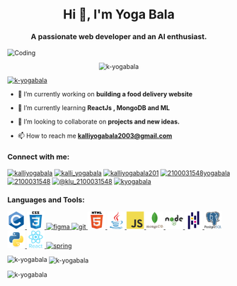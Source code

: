 <h1 align="center">Hi 👋, I'm Yoga Bala</h1>
<h3 align="center">A passionate web developer and an AI enthusiast.</h3>
<img align="center" alt="Coding" width="400" src="https://user-images.githubusercontent.com/74038190/221352975-94759904-aa4c-4032-a8ab-b546efb9c478.gif">
<p align="center"> <img src="https://komarev.com/ghpvc/?username=k-yogabala&label=Profile%20views&color=0e75b6&style=flat" alt="k-yogabala" /> </p>

<p align="left"> <a href="https://github.com/ryo-ma/github-profile-trophy"><img src="https://github-profile-trophy.vercel.app/?username=k-yogabala" alt="k-yogabala" /></a> </p>

- 🔭 I’m currently working on **building a food delivery website**

- 🌱 I’m currently learning **ReactJs , MongoDB and ML**

- 👯 I’m looking to collaborate on **projects and new ideas.**

- 📫 How to reach me **kalliyogabala2003@gmail.com**

<h3 align="left">Connect with me:</h3>
<p align="left">
<a href="https://kaggle.com/kalliyogabala" target="blank"><img align="center" src="https://raw.githubusercontent.com/rahuldkjain/github-profile-readme-generator/master/src/images/icons/Social/kaggle.svg" alt="kalliyogabala" height="30" width="40" /></a>
<a href="https://www.codechef.com/users/kalli_yogabala" target="blank"><img align="center" src="https://cdn.jsdelivr.net/npm/simple-icons@3.1.0/icons/codechef.svg" alt="kalli_yogabala" height="30" width="40" /></a>
<a href="https://www.hackerrank.com/kalliyogabala201" target="blank"><img align="center" src="https://raw.githubusercontent.com/rahuldkjain/github-profile-readme-generator/master/src/images/icons/Social/hackerrank.svg" alt="kalliyogabala201" height="30" width="40" /></a>
<a href="https://codeforces.com/profile/2100031548yogabala" target="blank"><img align="center" src="https://raw.githubusercontent.com/rahuldkjain/github-profile-readme-generator/master/src/images/icons/Social/codeforces.svg" alt="2100031548yogabala" height="30" width="40" /></a>
<a href="https://www.leetcode.com/2100031548" target="blank"><img align="center" src="https://raw.githubusercontent.com/rahuldkjain/github-profile-readme-generator/master/src/images/icons/Social/leet-code.svg" alt="2100031548" height="30" width="40" /></a>
<a href="https://www.hackerearth.com/@klu_2100031548" target="blank"><img align="center" src="https://raw.githubusercontent.com/rahuldkjain/github-profile-readme-generator/master/src/images/icons/Social/hackerearth.svg" alt="@klu_2100031548" height="30" width="40" /></a>
<a href="https://auth.geeksforgeeks.org/user/kyogabala" target="blank"><img align="center" src="https://raw.githubusercontent.com/rahuldkjain/github-profile-readme-generator/master/src/images/icons/Social/geeks-for-geeks.svg" alt="kyogabala" height="30" width="40" /></a>
</p>

<h3 align="left">Languages and Tools:</h3>
<p align="left"> <a href="https://www.cprogramming.com/" target="_blank" rel="noreferrer"> <img src="https://raw.githubusercontent.com/devicons/devicon/master/icons/c/c-original.svg" alt="c" width="40" height="40"/> </a> <a href="https://www.w3schools.com/css/" target="_blank" rel="noreferrer"> <img src="https://raw.githubusercontent.com/devicons/devicon/master/icons/css3/css3-original-wordmark.svg" alt="css3" width="40" height="40"/> </a> <a href="https://www.figma.com/" target="_blank" rel="noreferrer"> <img src="https://www.vectorlogo.zone/logos/figma/figma-icon.svg" alt="figma" width="40" height="40"/> </a> <a href="https://git-scm.com/" target="_blank" rel="noreferrer"> <img src="https://www.vectorlogo.zone/logos/git-scm/git-scm-icon.svg" alt="git" width="40" height="40"/> </a> <a href="https://www.w3.org/html/" target="_blank" rel="noreferrer"> <img src="https://raw.githubusercontent.com/devicons/devicon/master/icons/html5/html5-original-wordmark.svg" alt="html5" width="40" height="40"/> </a> <a href="https://www.java.com" target="_blank" rel="noreferrer"> <img src="https://raw.githubusercontent.com/devicons/devicon/master/icons/java/java-original.svg" alt="java" width="40" height="40"/> </a> <a href="https://developer.mozilla.org/en-US/docs/Web/JavaScript" target="_blank" rel="noreferrer"> <img src="https://raw.githubusercontent.com/devicons/devicon/master/icons/javascript/javascript-original.svg" alt="javascript" width="40" height="40"/> </a> <a href="https://www.mongodb.com/" target="_blank" rel="noreferrer"> <img src="https://raw.githubusercontent.com/devicons/devicon/master/icons/mongodb/mongodb-original-wordmark.svg" alt="mongodb" width="40" height="40"/> </a><a href="https://nodejs.org" target="_blank" rel="noreferrer"> <img src="https://raw.githubusercontent.com/devicons/devicon/master/icons/nodejs/nodejs-original-wordmark.svg" alt="nodejs" width="40" height="40"/> </a><a href="https://pandas.pydata.org/" target="_blank" rel="noreferrer"> <img src="https://raw.githubusercontent.com/devicons/devicon/2ae2a900d2f041da66e950e4d48052658d850630/icons/pandas/pandas-original.svg" alt="pandas" width="40" height="40"/> </a> <a href="https://www.postgresql.org" target="_blank" rel="noreferrer"> <img src="https://raw.githubusercontent.com/devicons/devicon/master/icons/postgresql/postgresql-original-wordmark.svg" alt="postgresql" width="40" height="40"/> </a> <a href="https://www.python.org" target="_blank" rel="noreferrer"> <img src="https://raw.githubusercontent.com/devicons/devicon/master/icons/python/python-original.svg" alt="python" width="40" height="40"/> </a> <a href="https://reactjs.org/" target="_blank" rel="noreferrer"> <img src="https://raw.githubusercontent.com/devicons/devicon/master/icons/react/react-original-wordmark.svg" alt="react" width="40" height="40"/> </a> <a href="https://spring.io/" target="_blank" rel="noreferrer"> <img src="https://www.vectorlogo.zone/logos/springio/springio-icon.svg" alt="spring" width="40" height="40"/> </a></p>

<p><img align="left" src="https://github-readme-stats.vercel.app/api/top-langs?username=k-yogabala&show_icons=true&locale=en&layout=compact" alt="k-yogabala" /></p>

<p>&nbsp;<img align="center" src="https://github-readme-stats.vercel.app/api?username=k-yogabala&show_icons=true&locale=en" alt="k-yogabala" /></p>

<p><img align="center" src="https://github-readme-streak-stats.herokuapp.com/?user=k-yogabala&" alt="k-yogabala" /></p>
